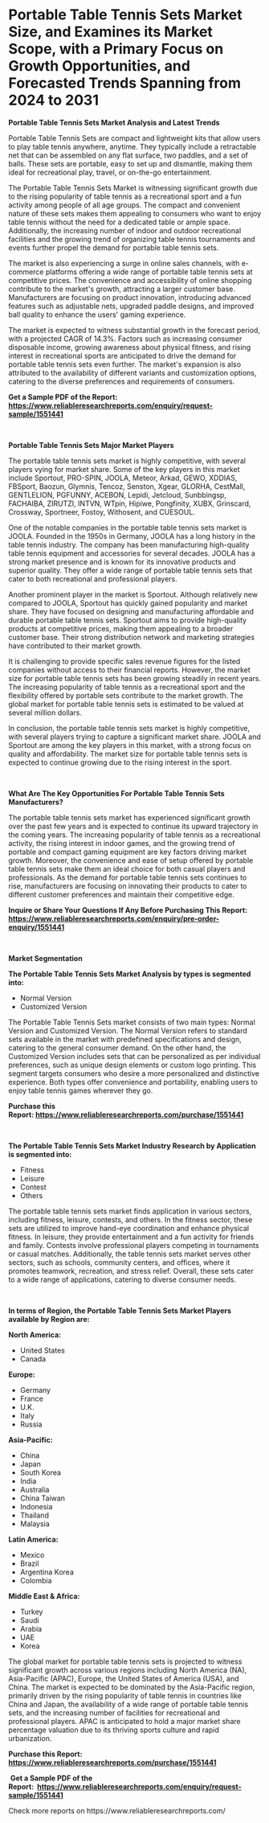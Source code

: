 <p><h1>Portable Table Tennis Sets Market Size, and Examines its Market Scope, with a Primary Focus on Growth Opportunities, and Forecasted Trends Spanning from 2024 to 2031</h1></p><p><strong>Portable Table Tennis Sets Market Analysis and Latest Trends</strong></p>
<p><p>Portable Table Tennis Sets are compact and lightweight kits that allow users to play table tennis anywhere, anytime. They typically include a retractable net that can be assembled on any flat surface, two paddles, and a set of balls. These sets are portable, easy to set up and dismantle, making them ideal for recreational play, travel, or on-the-go entertainment.</p><p>The Portable Table Tennis Sets Market is witnessing significant growth due to the rising popularity of table tennis as a recreational sport and a fun activity among people of all age groups. The compact and convenient nature of these sets makes them appealing to consumers who want to enjoy table tennis without the need for a dedicated table or ample space. Additionally, the increasing number of indoor and outdoor recreational facilities and the growing trend of organizing table tennis tournaments and events further propel the demand for portable table tennis sets.</p><p>The market is also experiencing a surge in online sales channels, with e-commerce platforms offering a wide range of portable table tennis sets at competitive prices. The convenience and accessibility of online shopping contribute to the market's growth, attracting a larger customer base. Manufacturers are focusing on product innovation, introducing advanced features such as adjustable nets, upgraded paddle designs, and improved ball quality to enhance the users' gaming experience.</p><p>The market is expected to witness substantial growth in the forecast period, with a projected CAGR of 14.3%. Factors such as increasing consumer disposable income, growing awareness about physical fitness, and rising interest in recreational sports are anticipated to drive the demand for portable table tennis sets even further. The market's expansion is also attributed to the availability of different variants and customization options, catering to the diverse preferences and requirements of consumers.</p></p>
<p><strong>Get a Sample PDF of the Report:&nbsp; <a href="https://www.reliableresearchreports.com/enquiry/request-sample/1551441">https://www.reliableresearchreports.com/enquiry/request-sample/1551441</a></strong></p>
<p>&nbsp;</p>
<p><strong>Portable Table Tennis Sets Major Market Players</strong></p>
<p><p>The portable table tennis sets market is highly competitive, with several players vying for market share. Some of the key players in this market include Sportout, PRO-SPIN, JOOLA, Meteor, Arkad, GEWO, XDDIAS, FBSport, Baozun, Glymnis, Tencoz, Senston, Xgear, GLORHA, CestMall, GENTLELION, PGFUNNY, ACEBON, Lepidi, Jetcloud, Sunbbingsp, FACHAIBA, ZIRUTZI, INTVN, WTpin, Hipiwe, Pongfinity, XUBX, Grinscard, Crossway, Sportneer, Fostoy, Withosent, and CUESOUL.</p><p>One of the notable companies in the portable table tennis sets market is JOOLA. Founded in the 1950s in Germany, JOOLA has a long history in the table tennis industry. The company has been manufacturing high-quality table tennis equipment and accessories for several decades. JOOLA has a strong market presence and is known for its innovative products and superior quality. They offer a wide range of portable table tennis sets that cater to both recreational and professional players.</p><p>Another prominent player in the market is Sportout. Although relatively new compared to JOOLA, Sportout has quickly gained popularity and market share. They have focused on designing and manufacturing affordable and durable portable table tennis sets. Sportout aims to provide high-quality products at competitive prices, making them appealing to a broader customer base. Their strong distribution network and marketing strategies have contributed to their market growth.</p><p>It is challenging to provide specific sales revenue figures for the listed companies without access to their financial reports. However, the market size for portable table tennis sets has been growing steadily in recent years. The increasing popularity of table tennis as a recreational sport and the flexibility offered by portable sets contribute to the market growth. The global market for portable table tennis sets is estimated to be valued at several million dollars.</p><p>In conclusion, the portable table tennis sets market is highly competitive, with several players trying to capture a significant market share. JOOLA and Sportout are among the key players in this market, with a strong focus on quality and affordability. The market size for portable table tennis sets is expected to continue growing due to the rising interest in the sport.</p></p>
<p>&nbsp;</p>
<p><strong>What Are The Key Opportunities For Portable Table Tennis Sets Manufacturers?</strong></p>
<p><p>The portable table tennis sets market has experienced significant growth over the past few years and is expected to continue its upward trajectory in the coming years. The increasing popularity of table tennis as a recreational activity, the rising interest in indoor games, and the growing trend of portable and compact gaming equipment are key factors driving market growth. Moreover, the convenience and ease of setup offered by portable table tennis sets make them an ideal choice for both casual players and professionals. As the demand for portable table tennis sets continues to rise, manufacturers are focusing on innovating their products to cater to different customer preferences and maintain their competitive edge.</p></p>
<p><strong>Inquire or Share Your Questions If Any Before Purchasing This Report: <a href="https://www.reliableresearchreports.com/enquiry/pre-order-enquiry/1551441">https://www.reliableresearchreports.com/enquiry/pre-order-enquiry/1551441</a></strong></p>
<p>&nbsp;</p>
<p><strong>Market Segmentation</strong></p>
<p><strong>The Portable Table Tennis Sets Market Analysis by types is segmented into:</strong></p>
<p><ul><li>Normal Version</li><li>Customized Version</li></ul></p>
<p><p>The Portable Table Tennis Sets market consists of two main types: Normal Version and Customized Version. The Normal Version refers to standard sets available in the market with predefined specifications and design, catering to the general consumer demand. On the other hand, the Customized Version includes sets that can be personalized as per individual preferences, such as unique design elements or custom logo printing. This segment targets consumers who desire a more personalized and distinctive experience. Both types offer convenience and portability, enabling users to enjoy table tennis games wherever they go.</p></p>
<p><strong>Purchase this Report:&nbsp;<a href="https://www.reliableresearchreports.com/purchase/1551441">https://www.reliableresearchreports.com/purchase/1551441</a></strong></p>
<p>&nbsp;</p>
<p><strong>The Portable Table Tennis Sets Market Industry Research by Application is segmented into:</strong></p>
<p><ul><li>Fitness</li><li>Leisure</li><li>Contest</li><li>Others</li></ul></p>
<p><p>The portable table tennis sets market finds application in various sectors, including fitness, leisure, contests, and others. In the fitness sector, these sets are utilized to improve hand-eye coordination and enhance physical fitness. In leisure, they provide entertainment and a fun activity for friends and family. Contests involve professional players competing in tournaments or casual matches. Additionally, the table tennis sets market serves other sectors, such as schools, community centers, and offices, where it promotes teamwork, recreation, and stress relief. Overall, these sets cater to a wide range of applications, catering to diverse consumer needs.</p></p>
<p>&nbsp;</p>
<p><strong>In terms of Region, the Portable Table Tennis Sets Market Players available by Region are:</strong></p>
<p>
    <p> <strong> North America: </strong>
        <ul>
            <li>United States</li>
            <li>Canada</li>
        </ul>
        </p> 
    <p> <strong> Europe: </strong>
        <ul>
            <li>Germany</li>
            <li>France</li>
            <li>U.K.</li>
            <li>Italy</li>
            <li>Russia</li>
        </ul>
        </p> 
    <p> <strong> Asia-Pacific: </strong>
        <ul>
            <li>China</li>
            <li>Japan</li>
            <li>South Korea</li>
            <li>India</li>
            <li>Australia</li>
            <li>China Taiwan</li>
            <li>Indonesia</li>
            <li>Thailand</li>
            <li>Malaysia</li>
        </ul>
        </p> 
    <p> <strong> Latin America: </strong>
        <ul>
            <li>Mexico</li>
            <li>Brazil</li>
            <li>Argentina Korea</li>
            <li>Colombia</li>
        </ul>
        </p> 
    <p> <strong> Middle East & Africa: </strong>
        <ul>
            <li>Turkey</li>
            <li>Saudi</li>
            <li>Arabia</li>
            <li>UAE</li>
            <li>Korea</li>
        </ul>
    </p>
    </p>
<p><p>The global market for portable table tennis sets is projected to witness significant growth across various regions including North America (NA), Asia-Pacific (APAC), Europe, the United States of America (USA), and China. The market is expected to be dominated by the Asia-Pacific region, primarily driven by the rising popularity of table tennis in countries like China and Japan, the availability of a wide range of portable table tennis sets, and the increasing number of facilities for recreational and professional players. APAC is anticipated to hold a major market share percentage valuation due to its thriving sports culture and rapid urbanization.</p></p>
<p><strong>Purchase this Report: <a href="https://www.reliableresearchreports.com/purchase/1551441">https://www.reliableresearchreports.com/purchase/1551441</a></strong></p>
<p>&nbsp;<strong>Get a Sample PDF of the Report:&nbsp;&nbsp;<a href="https://www.reliableresearchreports.com/enquiry/request-sample/1551441">https://www.reliableresearchreports.com/enquiry/request-sample/1551441</a></strong></p>
<p><strong></strong></p>
<p>Check more reports on https://www.reliableresearchreports.com/</p>